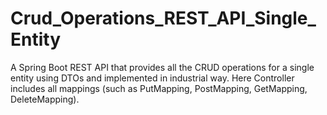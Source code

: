 ﻿# Crud_Operations_REST_API_Single_Entity
A Spring Boot REST API that provides all the CRUD operations for a single entity using DTOs and implemented in industrial way.
Here Controller includes all mappings (such as PutMapping, PostMapping, GetMapping, DeleteMapping).
